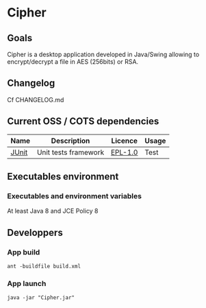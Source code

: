# Cipher

## Goals

Cipher is a desktop application developed in Java/Swing allowing to encrypt/decrypt a file in AES (256bits) or RSA.

## Changelog

Cf CHANGELOG.md

## Current OSS / COTS dependencies

| Name                                | Description            | Licence                                           | Usage   |
| ----------------------------------- | ---------------------- | ------------------------------------------------- | ------- |
| [JUnit](https://junit.org/junit4/)  | Unit tests framework   | [EPL-1.0](https://junit.org/junit4/license.html)  | Test    |

## Executables environment

### Executables and environment variables
At least Java 8 and JCE Policy 8

## Developpers

### App build
`ant -buildfile build.xml`

### App launch
`java -jar "Cipher.jar"`

